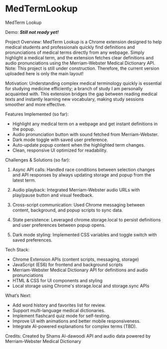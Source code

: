 # MedTermLookup
MedTerm Lookup

Demo: 
***Still not ready yet!***

Project Overview:
MedTerm Lookup is a Chrome extension designed to help medical students and professionals quickly find definitions and pronunciations of medical terms directly from any webpage. Simply highlight a medical term, and the extension fetches clear definitions and audio pronunciations using the Merriam-Webster Medical Dictionary API. 
Note: This project is still under construction. Therefore, the current version uploaded here is only the main layout!

Motivation:
Understanding complex medical terminology quickly is essential for studying medicine efficiently; a branch of study I am personally acquainted with. This extension bridges the gap between reading medical texts and instantly learning new vocabulary, making study sessions smoother and more effective.

Features Implemented (so far):
- Highlight any medical term on a webpage and get instant definitions in the popup.
- Audio pronunciation button with sound fetched from Merriam-Webster.
- Dark mode toggle with saved user preference.
- Auto-update popup content when the highlighted term changes.
- Clean, responsive UI optimized for readability.

Challenges & Solutions (so far):
1) Async API calls: Handled race conditions between selection changes and API responses by always updating storage and popup from the latest term.

2) Audio playback: Integrated Merriam-Webster audio URLs with play/pause button and visual feedback.

3) Cross-script communication: Used Chrome messaging between content, background, and popup scripts to sync data.

4) State persistence: Leveraged chrome.storage.local to persist definitions and user preferences between popup opens.

5) Dark mode styling: Implemented CSS variables and toggle switch with saved preferences.

Tech Stack:
- Chrome Extension APIs (content scripts, messaging, storage)
- JavaScript (ES6) for frontend and background scripts
- Merriam-Webster Medical Dictionary API for definitions and audio pronunciations
- HTML & CSS for UI components and styling
- Local storage using Chrome's storage.local and storage.sync APIs

What’s Next:
- Add word history and favorites list for review.
- Support multi-language medical dictionaries.
- Implement flashcard quiz mode for self-testing.
- Improve UI with animations and better mobile responsiveness.
- Integrate AI-powered explanations for complex terms (TBD). 

Credits:
Created by Shams Al-dawoodi
API and audio data powered by Merriam-Webster Medical Dictionary
